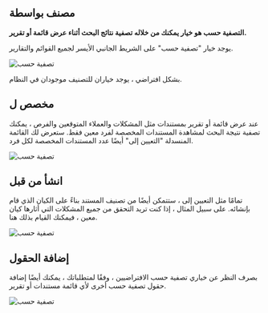 ## مصنف بواسطة

**التصفية حسب هو خيار يمكنك من خلاله تصفية نتائج البحث أثناء عرض قائمة أو تقرير.**

يوجد خيار "تصفية حسب" على الشريط الجانبي الأيسر لجميع القوائم والتقارير.

![تصفية حسب](https://docs.erpnext.com/files/using-filter-by-1.png)

بشكل افتراضي ، يوجد خياران للتصنيف موجودان في النظام.

## مخصص ل

عند عرض قائمة أو تقرير بمستندات مثل المشكلات والعملاء المتوقعين والفرص ، يمكنك تصفية نتيجة البحث لمشاهدة المستندات المخصصة لفرد معين فقط. ستعرض لك القائمة المنسدلة "التعيين إلى" أيضًا عدد المستندات المخصصة لكل فرد.

![تصفية حسب](https://docs.erpnext.com/files/using-filter-by-2.png)

## انشأ من قبل

تمامًا مثل التعيين إلى ، ستتمكن أيضًا من تصنيف المستند بناءً على الكيان الذي قام بإنشائه. على سبيل المثال ، إذا كنت تريد التحقق من جميع المشكلات التي أثارها كيان معين ، فيمكنك القيام بذلك هنا.

![تصفية حسب](https://docs.erpnext.com/files/using-filter-by-3.png)

## إضافة الحقول

بصرف النظر عن خياري تصفية حسب الافتراضيين ، وفقًا لمتطلباتك ، يمكنك أيضًا إضافة حقول تصفية حسب أخرى لأي قائمة مستندات أو تقرير.

![تصفية حسب](https://docs.erpnext.com/files/using-filter-by-1.gif)